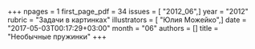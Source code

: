 +++
npages = 1
first_page_pdf = 34
issues = [ "2012_06",]
year = "2012"
rubric = "Задачи в картинках"
illustrators = [ "Юлия Можейко",]
date = "2017-05-03T00:17:29+03:00"
month = "06"
authors = []
title = "Необычные пружинки"
+++
